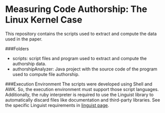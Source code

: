 # Measuring Code Authorship: The Linux Kernel Case
This repository contains the scripts used to extract and compute the data used in the paper. 

###Folders
-	scripts: script files and program used to extract and compute the authorship data. 
-	authorshipAnalyzer: Java project with the source code of the program used to compute file authorship. 

###Execution Environment 
The scripts were developed using Shell and AWK. So, the execution environment must support those script languages.  Additionally, the ruby interpreter is required to use the Linguist library to automatically discard files like documentation and third-party libraries. See the specific Linguist requirements in [linguist page](https://github.com/github/linguist).

